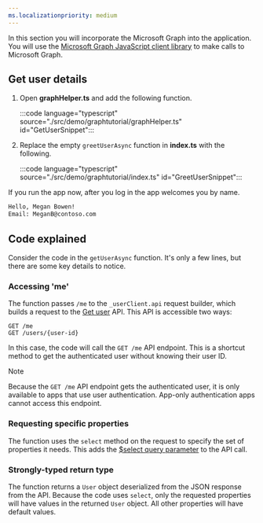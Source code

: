 ```yaml
---
ms.localizationpriority: medium
---
```


<!-- markdownlint-disable MD041 -->

In this section you will incorporate the Microsoft Graph into the application. You will use the [Microsoft Graph JavaScript client library](https://www.npmjs.com/package/@microsoft/microsoft-graph-client) to make calls to Microsoft Graph.

## Get user details

1. Open **graphHelper.ts** and add the following function.

    :::code language="typescript" source="./src/demo/graphtutorial/graphHelper.ts" id="GetUserSnippet":::

1. Replace the empty `greetUserAsync` function in **index.ts** with the following.

    :::code language="typescript" source="./src/demo/graphtutorial/index.ts" id="GreetUserSnippet":::

If you run the app now, after you log in the app welcomes you by name.

```bash
Hello, Megan Bowen!
Email: MeganB@contoso.com
```

## Code explained

Consider the code in the `getUserAsync` function. It's only a few lines, but there are some key details to notice.

### Accessing 'me'

The function passes `/me` to the `_userClient.api` request builder, which builds a request to the [Get user](/graph/api/user-get) API. This API is accessible two ways:

```http
GET /me
GET /users/{user-id}
```

In this case, the code will call the `GET /me` API endpoint. This is a shortcut method to get the authenticated user without knowing their user ID.

> [!NOTE]
> Because the `GET /me` API endpoint gets the authenticated user, it is only available to apps that use user authentication. App-only authentication apps cannot access this endpoint.

### Requesting specific properties

The function uses the `select` method on the request to specify the set of properties it needs. This adds the [$select query parameter](/graph/query-parameters#select-parameter) to the API call.

### Strongly-typed return type

The function returns a `User` object deserialized from the JSON response from the API. Because the code uses `select`, only the requested properties will have values in the returned `User` object. All other properties will have default values.

